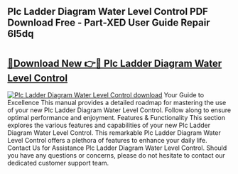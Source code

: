 ## Plc Ladder Diagram Water Level Control PDF Download Free - Part-XED User Guide Repair 6l5dq

# <h2><a href="http://dfuleur.blite.top/?on=Plc+Ladder+Diagram+Water+Level+Control">🔗Download New 👉🔴 Plc Ladder Diagram Water Level Control</a></h2>

[![Plc Ladder Diagram Water Level Control download](https://i.imgur.com/lujVjoI.png)](http://dfuleur.blite.top/?on=Plc+Ladder+Diagram+Water+Level+Control)
Your Guide to Excellence This manual provides a detailed roadmap for mastering the use of your new Plc Ladder Diagram Water Level Control. Follow along to ensure optimal performance and enjoyment. Features & Functionality This section explores the various features and capabilities of your new Plc Ladder Diagram Water Level Control. This remarkable Plc Ladder Diagram Water Level Control offers a plethora of features to enhance your daily life. Contact Us for Assistance Plc Ladder Diagram Water Level Control. Should you have any questions or concerns, please do not hesitate to contact our dedicated customer support team.
